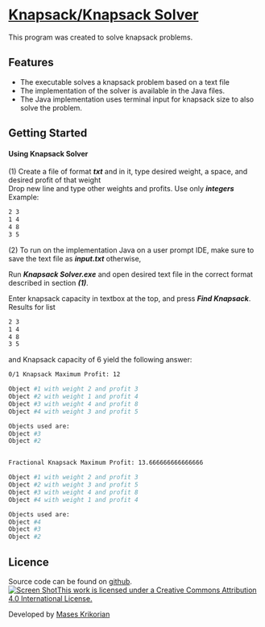 # [Knapsack/Knapsack Solver](http://www.masesk.com)

This program was created to solve knapsack problems.<br>
## Features

* The executable solves a knapsack problem based on a text file
* The implementation of the solver is available in the Java files.
* The Java implementation uses terminal input for knapsack size to also solve the problem.



## Getting Started


#### Using Knapsack Solver

(1) Create a file of format ***txt*** and in it, type desired weight, a space, and desired profit of that weight<br>
Drop new line and type other weights and profits. Use only ***integers*** Example:

```bash
2 3
1 4
4 8
3 5
```
(2) To run on the implementation Java on a user prompt IDE, make sure to save the text file as ***input.txt*** otherwise,

Run ***Knapsack Solver.exe*** and open desired text file in the correct format described in section ***\(1\)***.

Enter knapsack capacity in textbox at the top, and press ***Find Knapsack***. Results for list
```bash
2 3
1 4
4 8
3 5
```
and Knapsack capacity of 6 yield the following answer:


```bash
0/1 Knapsack Maximum Profit: 12

Object #1 with weight 2 and profit 3
Object #2 with weight 1 and profit 4
Object #3 with weight 4 and profit 8
Object #4 with weight 3 and profit 5

Objects used are: 
Object #3
Object #2


Fractional Knapsack Maximum Profit: 13.666666666666666

Object #1 with weight 2 and profit 3
Object #2 with weight 3 and profit 5
Object #3 with weight 4 and profit 8
Object #4 with weight 1 and profit 4

Objects used are: 
Object #4
Object #3
Object #2
```

## Licence

Source code can be found on [github](https://github.com/masesk/lafoodie). <br>
[![Screen Shot](https://licensebuttons.net/l/by/4.0/88x31.png)This work is licensed under a Creative Commons Attribution 4.0 International License.](https://creativecommons.org/licenses/by/4.0/)

Developed by [Mases Krikorian](http://masesk.com)

    
